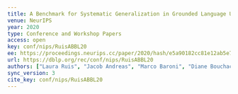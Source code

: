 ```yaml
---
title: A Benchmark for Systematic Generalization in Grounded Language Understanding.
venue: NeurIPS
year: 2020
type: Conference and Workshop Papers
access: open
key: conf/nips/RuisABBL20
ee: https://proceedings.neurips.cc/paper/2020/hash/e5a90182cc81e12ab5e72d66e0b46fe3-Abstract.html
url: https://dblp.org/rec/conf/nips/RuisABBL20
authors: ["Laura Ruis", "Jacob Andreas", "Marco Baroni", "Diane Bouchacourt", "Brenden M. Lake"]
sync_version: 3
cite_key: conf/nips/RuisABBL20
---
```

